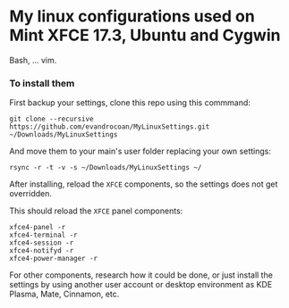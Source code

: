 ﻿My linux configurations used on Mint XFCE 17.3, Ubuntu and Cygwin
===============
Bash, ... vim.




### To install them

First backup your settings, clone this repo using this commmand:
```
git clone --recursive https://github.com/evandrocoan/MyLinuxSettings.git ~/Downloads/MyLinuxSettings
```

And move them to your main's user folder replacing your own settings:
```
rsync -r -t -v -s ~/Downloads/MyLinuxSettings ~/
```

After installing, reload the `XFCE` components, so the settings does not get overridden.

This should reload the `XFCE` panel components:
```
xfce4-panel -r
xfce4-terminal -r
xfce4-session -r
xfce4-notifyd -r
xfce4-power-manager -r
```

For other components, research how it could be done, or just install the settings by using another
user account or desktop environment as KDE Plasma, Mate, Cinnamon, etc.


